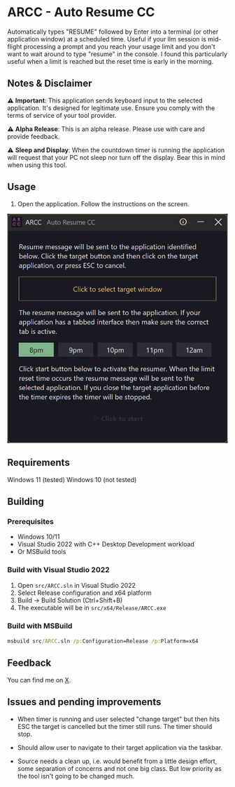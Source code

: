 # ARCC - Auto Resume CC

Automatically types "RESUME" followed by Enter into a terminal (or other application window) at a scheduled time. Useful if your llm session is mid-flight processing a prompt and you reach your usage limit and you don't want to wait around to type "resume" in the console. I found this particularly useful when a limit is reached but the reset time is early in the morning.

## Notes & Disclaimer

⚠️ **Important**: This application sends keyboard input to the selected application. It's designed for legitimate use. Ensure you comply with the terms of service of your tool provider.

⚠️ **Alpha Release**: This is an alpha release. Please use with care and provide feedback.

⚠️ **Sleep and Display**: When the countdown timer is running the application will request that your PC not sleep nor turn off the display. Bear this in mind when using this tool. 

## Usage

1. Open the application. Follow the instructions on the screen.

![Idle](readme-images/state-1.png)

## Requirements

Windows 11 (tested)
Windows 10 (not tested)

## Building

### Prerequisites

- Windows 10/11
- Visual Studio 2022 with C++ Desktop Development workload
- Or MSBuild tools

### Build with Visual Studio 2022

1. Open `src/ARCC.sln` in Visual Studio 2022
2. Select Release configuration and x64 platform
3. Build → Build Solution (Ctrl+Shift+B)
4. The executable will be in `src/x64/Release/ARCC.exe`

### Build with MSBuild

```cmd
msbuild src/ARCC.sln /p:Configuration=Release /p:Platform=x64
```

## Feedback

You can find me on [X](https://x.com/fjzeit).

## Issues and pending improvements

* When timer is running and user selected "change target" but then hits ESC the target is cancelled but the timer still runs. The timer should stop.

* Should allow user to navigate to their target application via the taskbar.

* Source needs a clean up, i.e. would benefit from a little design effort, some separation of concerns and not one big class. But low priority as the tool isn't going to be changed much.